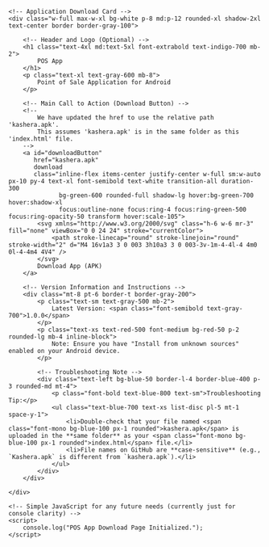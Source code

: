 <html lang="en">
<head>
    <meta charset="UTF-8">
    <meta name="viewport" content="width=device-width, initial-scale=1.0">
    <title>Download POS Application</title>
    <!-- Load Tailwind CSS for utility-first styling -->
    <script src="https://cdn.tailwindcss.com"></script>
    <style>
        /* Custom styles for the Inter font and overall aesthetics */
        body {
            font-family: 'Inter', sans-serif;
        }
    </style>
</head>
<body class="bg-gray-50 flex items-center justify-center min-h-screen p-4">

    <!-- Application Download Card -->
    <div class="w-full max-w-xl bg-white p-8 md:p-12 rounded-xl shadow-2xl text-center border border-gray-100">

        <!-- Header and Logo (Optional) -->
        <h1 class="text-4xl md:text-5xl font-extrabold text-indigo-700 mb-2">
            POS App
        </h1>
        <p class="text-xl text-gray-600 mb-8">
            Point of Sale Application for Android
        </p>

        <!-- Main Call to Action (Download Button) -->
        <!--
            We have updated the href to use the relative path 'kashera.apk'.
            This assumes 'kashera.apk' is in the same folder as this 'index.html' file.
        -->
        <a id="downloadButton"
           href="kashera.apk"
           download
           class="inline-flex items-center justify-center w-full sm:w-auto px-10 py-4 text-xl font-semibold text-white transition-all duration-300
                  bg-green-600 rounded-full shadow-lg hover:bg-green-700 hover:shadow-xl
                  focus:outline-none focus:ring-4 focus:ring-green-500 focus:ring-opacity-50 transform hover:scale-105">
            <svg xmlns="http://www.w3.org/2000/svg" class="h-6 w-6 mr-3" fill="none" viewBox="0 0 24 24" stroke="currentColor">
                <path stroke-linecap="round" stroke-linejoin="round" stroke-width="2" d="M4 16v1a3 3 0 003 3h10a3 3 0 003-3v-1m-4-4l-4 4m0 0l-4-4m4 4V4" />
            </svg>
            Download App (APK)
        </a>

        <!-- Version Information and Instructions -->
        <div class="mt-8 pt-6 border-t border-gray-200">
            <p class="text-sm text-gray-500 mb-2">
                Latest Version: <span class="font-semibold text-gray-700">1.0.0</span>
            </p>
            <p class="text-xs text-red-500 font-medium bg-red-50 p-2 rounded-lg mb-4 inline-block">
                Note: Ensure you have "Install from unknown sources" enabled on your Android device.
            </p>

            <!-- Troubleshooting Note -->
            <div class="text-left bg-blue-50 border-l-4 border-blue-400 p-3 rounded-md mt-4">
                <p class="font-bold text-blue-800 text-sm">Troubleshooting Tip:</p>
                <ul class="text-blue-700 text-xs list-disc pl-5 mt-1 space-y-1">
                    <li>Double-check that your file named <span class="font-mono bg-blue-100 px-1 rounded">kashera.apk</span> is uploaded in the **same folder** as your <span class="font-mono bg-blue-100 px-1 rounded">index.html</span> file.</li>
                    <li>File names on GitHub are **case-sensitive** (e.g., `Kashera.apk` is different from `kashera.apk`).</li>
                </ul>
            </div>
        </div>

    </div>

    <!-- Simple JavaScript for any future needs (currently just for console clarity) -->
    <script>
        console.log("POS App Download Page Initialized.");
    </script>

</body>
</html>
